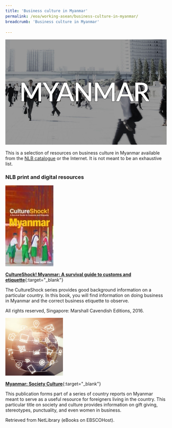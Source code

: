 ```yaml
---
title: 'Business culture in Myanmar'
permalink: /eoa/working-asean/business-culture-in-myanmar/
breadcrumb: 'Business culture in Myanmar'

---
```



<img src="\images\eoa\Asean Working\ASEAN-Myanmar-Business-Culture.jpg" alt="Business culture Myanmar banner" style="width:800px;" />

This is a selection of resources on business culture in Myanmar available from the [NLB catalogue](http://catalogue.nlb.gov.sg/) or the Internet.  It is not meant to be an exhaustive list.

### **NLB print and digital resources**

<img src="/images/book-covers/CultureShock-Myanmar-A-Survival-Guide-to-Customs-and-Etqiuette.jpg" style="width:150px;" />

[**CultureShock! Myanmar: A survival guide to customs and etiquette**](http://eservice.nlb.gov.sg/item_holding.aspx?bid=202477407){:target="_blank"}

The CultureShock series provides good background information on a particular country. In this book, you will find information on doing business in Myanmar and the correct business etiquette to observe.

All rights reserved, Singapore: Marshall Cavendish Editions, 2016.

<img src="/images/resources/Database 1.jpg" style="width:180px;" />

[**Myanmar: Society Culture**](http://eresources.nlb.gov.sg/Main/Browse?startsWith=N){:target="_blank"}

This publication forms part of a series of country reports on Myanmar meant to serve as a useful resource for foreigners living in the country. This particular title on society and culture provides information on gift giving, stereotypes, punctuality, and even women in business.

Retrieved from NetLibrary (eBooks on EBSCOHost).